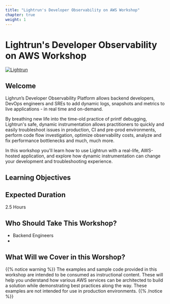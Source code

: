 ```yaml
---
title: "Lightrun's Developer Observability on AWS Workshop" 
chapter: true
weight: 1
---
```


# Lightrun's Developer Observability on AWS Workshop 

[![Lightrun](/images/Lightrun_Logo.png)](https://lightrun.com/)
## Welcome

Lighrun’s Developer Observability Platform allows backend developers, DevOps engineers and SREs to add dynamic logs, snapshots and metrics to live applications - in real time and on-demand. 

By breathing new life into the time-old practice of printf debugging, Lightrun's safe, dynamic instrumentation allows practitioners to quickly and easily troubleshoot issues in production, CI and pre-prod environments, perform code flow investigation, optimize observability costs, analyze and fix performance bottlenecks and much, much more.

In this workshop you'll learn how to use Lightrun with a real-life, AWS-hosted application, and explore how dynamic instrumentation can change your development and troubleshooting experience.

## Learning Objectives


## Expected Duration
2.5 Hours
## Who Should Take This Workshop?
* Backend Engineers
* 
## What Will we Cover in this Worshop?



{{% notice warning %}}
The examples and sample code provided in this workshop are intended to be consumed as instructional content. These will help you understand how various AWS services can be architected to build a solution while demonstrating best practices along the way. These examples are not intended for use in production environments.
{{% /notice %}}